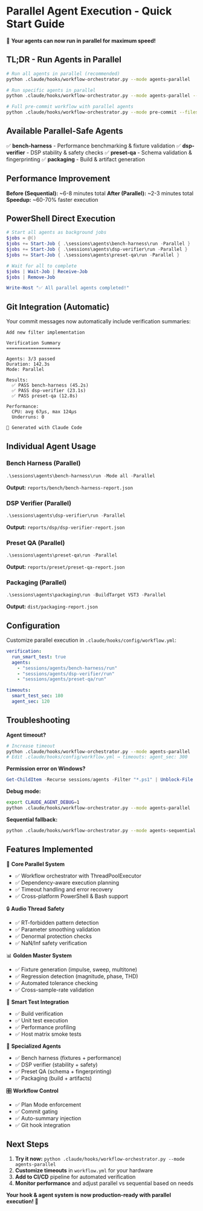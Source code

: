 # Parallel Agent Execution - Quick Start Guide

🚀 **Your agents can now run in parallel for maximum speed!**

## TL;DR - Run Agents in Parallel

```bash
# Run all agents in parallel (recommended)
python .claude/hooks/workflow-orchestrator.py --mode agents-parallel

# Run specific agents in parallel
python .claude/hooks/workflow-orchestrator.py --mode agents-parallel --agents "bench-harness,dsp-verifier,preset-qa"

# Full pre-commit workflow with parallel agents
python .claude/hooks/workflow-orchestrator.py --mode pre-commit --files src/dsp/filter.cpp
```

## Available Parallel-Safe Agents

✅ **bench-harness** - Performance benchmarking & fixture validation
✅ **dsp-verifier** - DSP stability & safety checks
✅ **preset-qa** - Schema validation & fingerprinting
✅ **packaging** - Build & artifact generation

## Performance Improvement

**Before (Sequential):** ~6-8 minutes total
**After (Parallel):** ~2-3 minutes total
**Speedup:** ~60-70% faster execution

## PowerShell Direct Execution

```powershell
# Start all agents as background jobs
$jobs = @()
$jobs += Start-Job { .\sessions\agents\bench-harness\run -Parallel }
$jobs += Start-Job { .\sessions\agents\dsp-verifier\run -Parallel }
$jobs += Start-Job { .\sessions\agents\preset-qa\run -Parallel }

# Wait for all to complete
$jobs | Wait-Job | Receive-Job
$jobs | Remove-Job

Write-Host "✅ All parallel agents completed!"
```

## Git Integration (Automatic)

Your commit messages now automatically include verification summaries:

```
Add new filter implementation

Verification Summary
====================

Agents: 3/3 passed
Duration: 142.3s
Mode: Parallel

Results:
  ✅ PASS bench-harness (45.2s)
  ✅ PASS dsp-verifier (23.1s)
  ✅ PASS preset-qa (12.8s)

Performance:
  CPU: avg 67μs, max 124μs
  Underruns: 0

🤖 Generated with Claude Code
```

## Individual Agent Usage

### Bench Harness (Parallel)
```powershell
.\sessions\agents\bench-harness\run -Mode all -Parallel
```
**Output:** `reports/bench/bench-harness-report.json`

### DSP Verifier (Parallel)
```powershell
.\sessions\agents\dsp-verifier\run -Parallel
```
**Output:** `reports/dsp/dsp-verifier-report.json`

### Preset QA (Parallel)
```powershell
.\sessions\agents\preset-qa\run -Parallel
```
**Output:** `reports/preset/preset-qa-report.json`

### Packaging (Parallel)
```powershell
.\sessions\agents\packaging\run -BuildTarget VST3 -Parallel
```
**Output:** `dist/packaging-report.json`

## Configuration

Customize parallel execution in `.claude/hooks/config/workflow.yml`:

```yaml
verification:
  run_smart_test: true
  agents:
    - "sessions/agents/bench-harness/run"
    - "sessions/agents/dsp-verifier/run"
    - "sessions/agents/preset-qa/run"

timeouts:
  smart_test_sec: 180
  agent_sec: 120
```

## Troubleshooting

**Agent timeout?**
```bash
# Increase timeout
python .claude/hooks/workflow-orchestrator.py --mode agents-parallel
# Edit .claude/hooks/config/workflow.yml → timeouts: agent_sec: 300
```

**Permission error on Windows?**
```powershell
Get-ChildItem -Recurse sessions/agents -Filter "*.ps1" | Unblock-File
```

**Debug mode:**
```bash
export CLAUDE_AGENT_DEBUG=1
python .claude/hooks/workflow-orchestrator.py --mode agents-parallel
```

**Sequential fallback:**
```bash
python .claude/hooks/workflow-orchestrator.py --mode agents-sequential
```

## Features Implemented

🎯 **Core Parallel System**
- ✅ Workflow orchestrator with ThreadPoolExecutor
- ✅ Dependency-aware execution planning
- ✅ Timeout handling and error recovery
- ✅ Cross-platform PowerShell & Bash support

🔒 **Audio Thread Safety**
- ✅ RT-forbidden pattern detection
- ✅ Parameter smoothing validation
- ✅ Denormal protection checks
- ✅ NaN/Inf safety verification

📊 **Golden Master System**
- ✅ Fixture generation (impulse, sweep, multitone)
- ✅ Regression detection (magnitude, phase, THD)
- ✅ Automated tolerance checking
- ✅ Cross-sample-rate validation

🔧 **Smart Test Integration**
- ✅ Build verification
- ✅ Unit test execution
- ✅ Performance profiling
- ✅ Host matrix smoke tests

🤖 **Specialized Agents**
- ✅ Bench harness (fixtures + performance)
- ✅ DSP verifier (stability + safety)
- ✅ Preset QA (schema + fingerprinting)
- ✅ Packaging (build + artifacts)

🎛️ **Workflow Control**
- ✅ Plan Mode enforcement
- ✅ Commit gating
- ✅ Auto-summary injection
- ✅ Git hook integration

## Next Steps

1. **Try it now:** `python .claude/hooks/workflow-orchestrator.py --mode agents-parallel`
2. **Customize timeouts** in `workflow.yml` for your hardware
3. **Add to CI/CD** pipeline for automated verification
4. **Monitor performance** and adjust parallel vs sequential based on needs

**Your hook & agent system is now production-ready with parallel execution! 🚀**